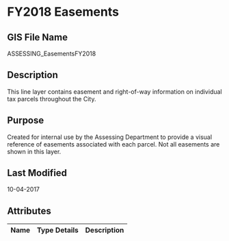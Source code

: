 # FY2018 Easements
## GIS File Name
ASSESSING_EasementsFY2018
## Description
<DIV STYLE="text-align:Left;"><DIV><DIV><P><SPAN>This line layer contains easement and right-of-way information on individual tax parcels throughout the City. </SPAN></P></DIV></DIV></DIV>

## Purpose
Created for internal use by the Assessing Department to provide a visual reference of easements associated with each parcel. Not all easements are shown in this layer.
## Last Modified
10-04-2017
## Attributes
|Name|Type Details|Description|
|----|------------|-----------|
